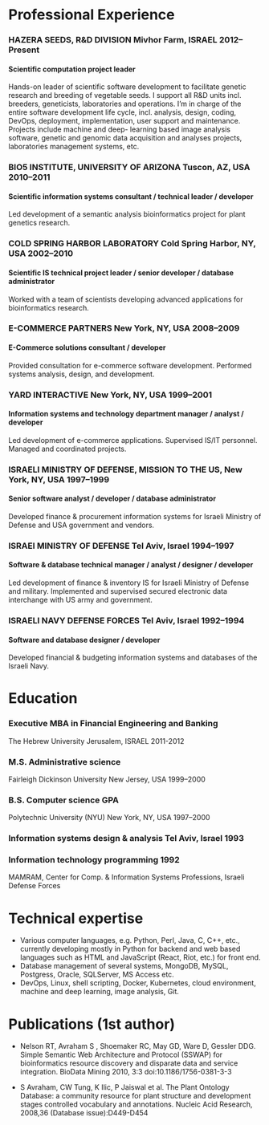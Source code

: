 # Professional Experience

### HAZERA SEEDS, R&D DIVISION 	Mivhor Farm, ISRAEL 	2012–Present
#### Scientific computation project leader
Hands-on leader of scientific software development to facilitate genetic research and breeding of vegetable seeds. I support all R&D units incl. breeders, geneticists, laboratories and operations. I’m in charge of the entire software development life cycle, incl. analysis, design, coding, DevOps, deployment, implementation, user support and maintenance. Projects include machine and deep- learning based image analysis software, genetic and genomic data acquisition and analyses projects, laboratories management systems, etc.

### BIO5 INSTITUTE, UNIVERSITY OF ARIZONA 	Tuscon, AZ, USA 	2010–2011
#### Scientific information systems consultant / technical leader / developer
Led development of a semantic analysis bioinformatics project for plant genetics research.

### COLD SPRING HARBOR LABORATORY	Cold Spring Harbor, NY, USA 	2002–2010
#### Scientific IS technical project leader / senior developer / database administrator
Worked with a team of scientists developing advanced applications for bioinformatics research. 

### E-COMMERCE PARTNERS                         New York, NY, USA 	 2008–2009 
#### E-Commerce solutions consultant / developer
Provided consultation for e-commerce software development. Performed systems analysis, design, and development.

### YARD INTERACTIVE 	New York, NY, USA 	1999–2001
#### Information systems and technology department manager / analyst / developer
Led development of e-commerce applications. Supervised IS/IT personnel. Managed and coordinated projects. 

### ISRAELI MINISTRY OF DEFENSE, MISSION TO THE US, New York, NY, USA	1997–1999
#### Senior software analyst / developer / database administrator 
Developed finance & procurement information systems for Israeli Ministry of Defense and USA government and vendors. 

### ISRAEI MINISTRY OF DEFENSE	 Tel Aviv, Israel	1994–1997
#### Software & database technical manager / analyst / designer / developer	
Led development of finance & inventory IS for Israeli Ministry of Defense and military. Implemented and supervised secured electronic data interchange with US army and government.

### ISRAELI NAVY DEFENSE FORCES 	Tel Aviv, Israel	1992–1994
#### Software and database designer / developer
Developed financial & budgeting information systems and databases of the Israeli Navy.

# Education

### Executive MBA in Financial Engineering and Banking
The Hebrew University 	Jerusalem, ISRAEL    2011-2012
	
### M.S. Administrative science 
Fairleigh Dickinson University 	New Jersey, USA 	1999–2000

### B.S. Computer science GPA
Polytechnic University (NYU)	New York, NY, USA 	1997–2000
 
### Information systems design & analysis	Tel Aviv, Israel	1993
### Information technology programming		1992
MAMRAM, Center for Comp. & Information Systems Professions, Israeli Defense Forces

# Technical expertise

* Various computer languages, e.g. Python, Perl, Java, C, C++, etc., currently developing mostly in Python for backend and web based languages such as HTML and JavaScript (React, Riot, etc.) for front end. 
* Database management of several systems, MongoDB, MySQL, Postgress, Oracle, SQLServer, MS Access etc. 
* DevOps, Linux, shell scripting, Docker, Kubernetes, cloud environment, machine and deep learning, image analysis, Git.

# Publications (1st author)

* Nelson RT, Avraham S , Shoemaker RC, May GD, Ware D, Gessler DDG. Simple Semantic Web Architecture and Protocol (SSWAP) for bioinformatics resource discovery and disparate data and service integration. BioData Mining 2010, 3:3 doi:10.1186/1756-0381-3-3

* S Avraham, CW Tung, K Ilic, P Jaiswal et al. The Plant Ontology Database: a community resource for plant structure and development stages controlled vocabulary and annotations. Nucleic Acid Research, 2008,36 (Database issue):D449-D454
